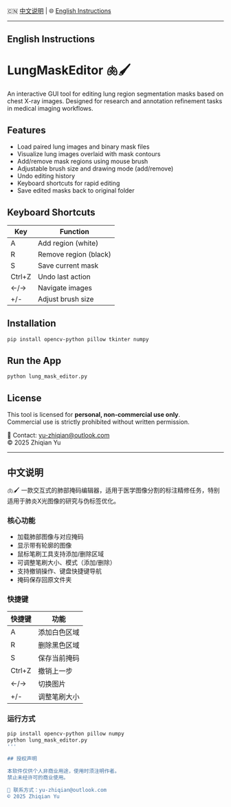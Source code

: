 🇨🇳 [中文说明](#中文说明) | 🌐 [English Instructions](#english-instructions)

---

## English Instructions

# LungMaskEditor 🫁🖌️

An interactive GUI tool for editing lung region segmentation masks based on chest X-ray images. Designed for research and annotation refinement tasks in medical imaging workflows.

## Features

- Load paired lung images and binary mask files
- Visualize lung images overlaid with mask contours
- Add/remove mask regions using mouse brush
- Adjustable brush size and drawing mode (add/remove)
- Undo editing history
- Keyboard shortcuts for rapid editing
- Save edited masks back to original folder

## Keyboard Shortcuts

| Key | Function              |
|-----|-----------------------|
| A   | Add region (white)    |
| R   | Remove region (black) |
| S   | Save current mask     |
| Ctrl+Z | Undo last action   |
| ←/→  | Navigate images      |
| +/- | Adjust brush size     |

## Installation

```bash
pip install opencv-python pillow tkinter numpy
```

## Run the App

```bash
python lung_mask_editor.py
```

## License

This tool is licensed for **personal, non-commercial use only**.  
Commercial use is strictly prohibited without written permission.

📧 Contact: yu-zhiqian@outlook.com  
© 2025 Zhiqian Yu

---

## 中文说明

🫁🖌️ 一款交互式的肺部掩码编辑器，适用于医学图像分割的标注精修任务，特别适用于肺炎X光图像的研究与伪标签优化。

### 核心功能

- 加载肺部图像与对应掩码
- 显示带有轮廓的图像
- 鼠标笔刷工具支持添加/删除区域
- 可调整笔刷大小、模式（添加/删除）
- 支持撤销操作、键盘快捷键导航
- 掩码保存回原文件夹

### 快捷键

| 快捷键 | 功能           |
|--------|----------------|
| A      | 添加白色区域   |
| R      | 删除黑色区域   |
| S      | 保存当前掩码   |
| Ctrl+Z | 撤销上一步     |
| ←/→    | 切换图片       |
| +/-    | 调整笔刷大小   |

### 运行方式

```bash
pip install opencv-python pillow numpy
python lung_mask_editor.py
'''

## 授权声明

本软件仅供个人非商业用途，使用时须注明作者。
禁止未经许可的商业使用。

📧 联系方式：yu-zhiqian@outlook.com
© 2025 Zhiqian Yu
